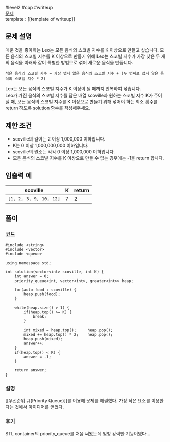 
#level2 #cpp #writeup  
[문제](https://school.programmers.co.kr/learn/courses/30/lessons/42626)  
template : [[template of writeup]]  

## 문제 설명  

매운 것을 좋아하는 Leo는 모든 음식의 스코빌 지수를 K 이상으로 만들고 싶습니다. 모든 음식의 스코빌 지수를 K 이상으로 만들기 위해 Leo는 스코빌 지수가 가장 낮은 두 개의 음식을 아래와 같이 특별한 방법으로 섞어 새로운 음식을 만듭니다.  

```  
섞은 음식의 스코빌 지수 = 가장 맵지 않은 음식의 스코빌 지수 + (두 번째로 맵지 않은 음식의 스코빌 지수 * 2)  
```  

Leo는 모든 음식의 스코빌 지수가 K 이상이 될 때까지 반복하여 섞습니다.  
Leo가 가진 음식의 스코빌 지수를 담은 배열 scoville과 원하는 스코빌 지수 K가 주어질 때, 모든 음식의 스코빌 지수를 K 이상으로 만들기 위해 섞어야 하는 최소 횟수를 return 하도록 solution 함수를 작성해주세요.  

## 제한 조건  

- scoville의 길이는 2 이상 1,000,000 이하입니다.  
- K는 0 이상 1,000,000,000 이하입니다.  
- scoville의 원소는 각각 0 이상 1,000,000 이하입니다.  
- 모든 음식의 스코빌 지수를 K 이상으로 만들 수 없는 경우에는 -1을 return 합니다.  

## 입출력 예  

| scoville               | K   | return |  
| ---------------------- | --- | ------ |  
| `[1, 2, 3, 9, 10, 12]` | 7   | 2      |  

## 풀이  

### 코드  

```  
#include <string>  
#include <vector>  
#include <queue>  

using namespace std;  

int solution(vector<int> scoville, int K) {  
    int answer = 0;  
    priority_queue<int, vector<int>, greater<int>> heap;  
    
    for(auto food : scoville) {  
        heap.push(food);  
    }  
    
    while(heap.size() > 1) {  
        if(heap.top() >= K) {  
            break;  
        }  
        
        int mixed = heap.top();     heap.pop();  
        mixed += heap.top() * 2;    heap.pop();  
        heap.push(mixed);  
        answer++;  
    }  
    if(heap.top() < K) {  
        answer = -1;  
    }  
    
    return answer;  
}  
```  

### 설명  

[[우선순위 큐(Priority Queue)]]를 이용해 문제를 해결했다. 가장 작은 요소를 이용한다는 것에서 아이디어를 얻었다.  

### 후기  

STL container의 priority_queue를 처음 써봤는데 엄청 강력한 기능이였다...  
